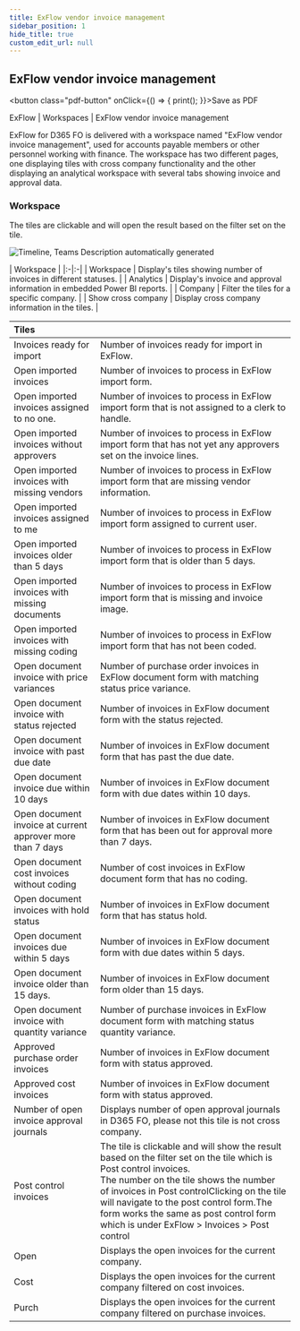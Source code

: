 ```yaml
---
title: ExFlow vendor invoice management   
sidebar_position: 1
hide_title: true
custom_edit_url: null
---
```

## ExFlow vendor invoice management 
<button class="pdf-button" onClick={() => { print(); }}>Save as PDF</button>

ExFlow \| Workspaces \| ExFlow vendor invoice management

ExFlow for D365 FO is delivered with a workspace named "ExFlow vendor invoice management", used for accounts payable members or other personnel working with finance. The workspace has two different pages, one displaying tiles with cross company functionality and the other displaying an analytical workspace with several tabs showing invoice and approval data.

### Workspace

The tiles are clickable and will open the result based on the filter set on the tile.

![Timeline, Teams Description automatically generated](@site/static/img/media/image114.png)

| Workspace    |
|:-|:-|
| Workspace          | Display's tiles showing number of invoices in different statuses.        |
| Analytics          | Display's invoice and approval information in embedded Power BI reports. |
| Company            | Filter the tiles for a specific company.                                 |
| Show cross company | Display cross company information in the tiles.                          |


|Tiles| |
|:-|:-|
|Invoices ready for import|Number of invoices ready for import in ExFlow.|
|Open imported invoices|Number of invoices to process in ExFlow import form.|
|Open imported invoices assigned to no one.|Number of invoices to process in ExFlow import form that is not assigned to a clerk to handle.|
|Open imported invoices without approvers|Number of invoices to process in ExFlow import form that has not yet any approvers set on the invoice lines.|
|Open imported invoices with missing vendors|Number of invoices to process in ExFlow import form that are missing vendor information.|
|Open imported invoices assigned to me|Number of invoices to process in ExFlow import form assigned to current user.|
|Open imported invoices older than 5 days|Number of invoices to process in ExFlow import form that is older than 5 days.|
|Open imported invoices with missing documents|Number of invoices to process in ExFlow import form that is missing and invoice image.|
|Open imported invoices with missing coding|Number of invoices to process in ExFlow import form that has not been coded.|
|Open document invoice with price variances|Number of purchase order invoices in ExFlow document form with matching status price variance.|
|Open document invoice with status rejected|Number of invoices in ExFlow document form with the status rejected.|
|Open document invoice with past due date|Number of invoices in ExFlow document form that has past the due date.|
|Open document invoice due within 10 days|Number of invoices in ExFlow document form with due dates within 10 days.|
|Open document invoice at current approver more than 7 days|Number of invoices in ExFlow document form that has been out for approval more than 7 days.|
|Open document cost invoices without coding|Number of cost invoices in ExFlow document form that has no coding.|
|Open document invoices with hold status|Number of invoices in ExFlow document form that has status hold.|
|Open document invoices due within 5 days|Number of invoices in ExFlow document form with due dates within 5 days.|
|Open document invoice older than 15 days.|Number of invoices in ExFlow document form older than 15 days.|
|Open document invoice with quantity variance|Number of purchase invoices in ExFlow document form with matching status quantity variance.|
|Approved purchase order invoices|Number of invoices in ExFlow document form with status approved.|
|Approved cost invoices|Number of invoices in ExFlow document form with status approved.|
|Number of open invoice approval journals|Displays number of open approval journals in D365 FO, please not this tile is not cross company.|
|Post control invoices|The tile is clickable and will show the result based on the filter set on the tile which is Post control invoices.<br/>The number on the tile shows the number of invoices in Post controlClicking on the tile will navigate to the post control form.The form works the same as post control form which is under ExFlow &gt; Invoices &gt; Post control|
|Open|Displays the open invoices for the current company.|
|Cost|Displays the open invoices for the current company filtered on cost invoices.|
|Purch|Displays the open invoices for the current company filtered on purchase invoices.|